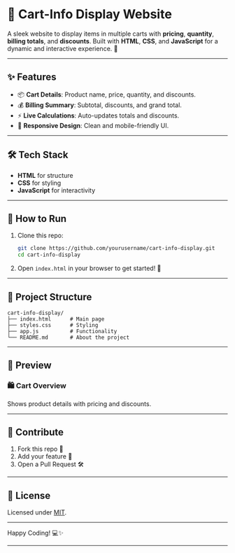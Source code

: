# 🛒 Cart-Info Display Website

A sleek website to display items in multiple carts with **pricing**, **quantity**, **billing totals**, and **discounts**. Built with **HTML**, **CSS**, and **JavaScript** for a dynamic and interactive experience. 🚀

---

## ✨ Features

- 📦 **Cart Details**: Product name, price, quantity, and discounts.  
- 💰 **Billing Summary**: Subtotal, discounts, and grand total.  
- ⚡ **Live Calculations**: Auto-updates totals and discounts.  
- 🎨 **Responsive Design**: Clean and mobile-friendly UI.  

---

## 🛠️ Tech Stack

- **HTML** for structure  
- **CSS** for styling  
- **JavaScript** for interactivity  

---

## 🚀 How to Run

1. Clone this repo:  
   ```bash
   git clone https://github.com/yourusername/cart-info-display.git
   cd cart-info-display
   ```

2. Open `index.html` in your browser to get started! 🌟

---

## 📂 Project Structure

```
cart-info-display/
├── index.html      # Main page
├── styles.css      # Styling
├── app.js          # Functionality
└── README.md       # About the project
```

---

## 📸 Preview

### 🛍️ Cart Overview  
Shows product details with pricing and discounts.  

---

## 🤝 Contribute  

1. Fork this repo 🍴  
2. Add your feature 🚀  
3. Open a Pull Request 🛠️  

---

## 📜 License  

Licensed under [MIT](LICENSE).  

---

Happy Coding! 💻✨

--- 

